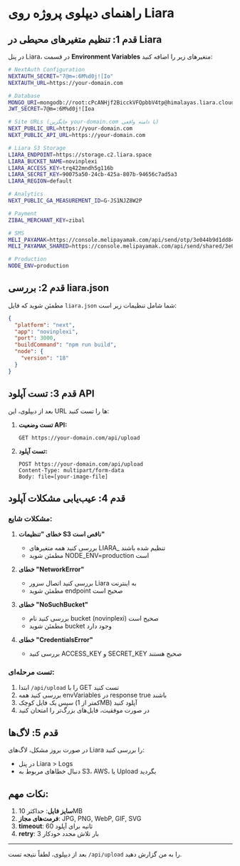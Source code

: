 # راهنمای دیپلوی پروژه روی Liara

## قدم 1: تنظیم متغیرهای محیطی در Liara

در پنل Liara، در قسمت **Environment Variables** متغیرهای زیر را اضافه کنید:

```bash
# NextAuth Configuration
NEXTAUTH_SECRET="7@m=:6M%d0j![Io"
NEXTAUTH_URL=https://your-domain.com

# Database
MONGO_URI=mongodb://root:cPcANHjf2BicckVFQpbbV4tp@himalayas.liara.cloud:33321/my-app?authSource=admin
JWT_SECRET=7@m=:6M%d0j![Ioa

# Site URLs (جایگزین your-domain.com با دامنه واقعی)
NEXT_PUBLIC_URL=https://your-domain.com
NEXT_PUBLIC_API_URL=https://your-domain.com

# Liara S3 Storage
LIARA_ENDPOINT=https://storage.c2.liara.space
LIARA_BUCKET_NAME=novinplexi
LIARA_ACCESS_KEY=trq422mndh5g116b
LIARA_SECRET_KEY=90075a50-24cb-425a-807b-94656c7ad5a3
LIARA_REGION=default

# Analytics
NEXT_PUBLIC_GA_MEASUREMENT_ID=G-JS1NJZ8W2P

# Payment
ZIBAL_MERCHANT_KEY=zibal

# SMS
MELI_PAYAMAK=https://console.melipayamak.com/api/send/otp/3e044b9d1dd8405fac5fda739adfa2fa
MELI_PAYAMAK_SHARED=https://console.melipayamak.com/api/send/shared/3e044b9d1dd8405fac5fda739adfa2fa

# Production
NODE_ENV=production
```

## قدم 2: بررسی liara.json

مطمئن شوید که فایل `liara.json` شما شامل تنظیمات زیر است:

```json
{
  "platform": "next",
  "app": "novinplexi",
  "port": 3000,
  "buildCommand": "npm run build",
  "node": {
    "version": "18"
  }
}
```

## قدم 3: تست آپلود API

بعد از دیپلوی، این URL ها را تست کنید:

1. **تست وضعیت API:**
   ```
   GET https://your-domain.com/api/upload
   ```

2. **تست آپلود:**
   ```
   POST https://your-domain.com/api/upload
   Content-Type: multipart/form-data
   Body: file=[your-image-file]
   ```

## قدم 4: عیب‌یابی مشکلات آپلود

### مشکلات شایع:

1. **خطای "تنظیمات S3 ناقص است"**
   - بررسی کنید همه متغیرهای LIARA_ تنظیم شده باشند
   - مطمئن شوید NODE_ENV=production است

2. **خطای "NetworkError"**
   - بررسی کنید اتصال سرور Liara به اینترنت
   - مطمئن شوید endpoint صحیح است

3. **خطای "NoSuchBucket"**
   - بررسی کنید نام bucket (novinplexi) صحیح است
   - مطمئن شوید bucket وجود دارد

4. **خطای "CredentialsError"**
   - بررسی کنید ACCESS_KEY و SECRET_KEY صحیح هستند

### تست مرحله‌ای:

1. ابتدا `/api/upload` را با GET تست کنید
2. بررسی کنید همه envVariables در response true باشند
3. سپس یک فایل کوچک (کمتر از 1MB) آپلود کنید
4. در صورت موفقیت، فایل‌های بزرگ‌تر را امتحان کنید

## قدم 5: لاگ‌ها

در صورت بروز مشکل، لاگ‌های Liara را بررسی کنید:
- در پنل Liara > Logs
- دنبال خطاهای مربوط به S3، AWS، یا Upload بگردید

## نکات مهم:

1. **سایز فایل**: حداکثر 10MB
2. **فرمت‌های مجاز**: JPG, PNG, WebP, GIF, SVG
3. **timeout**: 60 ثانیه برای آپلود
4. **retry**: 3 بار تلاش مجدد خودکار

---

بعد از دیپلوی، لطفاً نتیجه تست `/api/upload` را به من گزارش دهید.
